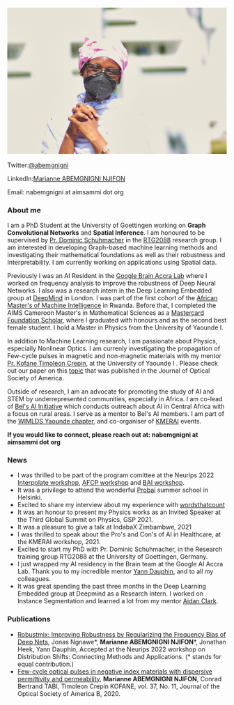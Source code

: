 
!["Nothing happens until something moves" (Albert Einstein.)](./pink_pic.jpg)

Twitter:[@abemgnigni](https://twitter.com/abemgnigni)

LinkedIn:[Marianne ABEMGNIGNI NJIFON](https://www.linkedin.com/in/marianne-abemgnigni-njifon-931142150/)

Email: nabemgnigni at aimsammi dot org

### About me
I am a PhD Student at the University of Goettingen working on **Graph Convolutional Networks** and **Spatial Inference**. I am honoured to be supervised by [Pr. Dominic Schuhmacher](http://www.dominic.schuhmacher.name/) in the [RTG2088](https://www.uni-goettingen.de/en/514290.html) research group. I am interested in developing Graph-based machine learning methods and investigating their mathematical foundations as well as their robustness and Interpretability. I am currently working on applications using Spatial data.

Previously I was an AI Resident in the [Google Brain Accra Lab]((https://research.google/locations/accra/)) where I worked on frequency analysis to improve the robustness of Deep Neural Networks. I also  was a research intern in the Deep Learning Embedded group at [DeepMind](https://www.deepmind.com/) in London. I was part of the first cohort of the [African Master's of Machine Intelligence](https://nexteinstein.org/aims-launches-first-of-its-kind-african-masters-in-machine-intelligence-at-rwanda-campus/) in Rwanda. Before that, I completed the AIMS Cameroon Master's in Mathematical Sciences as a [Mastercard Foundation Scholar](https://mastercardfdn.org/all/scholars/), where I graduated with honours and as the second best female student. I hold a Master in Physics from the University of Yaounde I. 

In addition to Machine Learning research, I am passionate about Physics, especially Nonlinear Optics. I am currenly investigating the propagation of Few-cycle pulses in magnetic and non-magnetic materials with my mentor [Pr. Kofane Timoleon Crepin](https://www.researchgate.net/profile/Timoleon-Crepin-Kofane), at the University of Yaounde I . Please check out our paper on this [topic](https://opg.optica.org/josab/abstract.cfm?uri=josab-37-11-a331) that was published in the Journal of Optical Society of America.

Outside of research, I am an advocate for promoting the study of AI and STEM by underrepresented communities, especially in Africa. I am co-lead of [Bel's AI Initiative](https://www.linkedin.com/company/79720797) which conducts outreach about AI in Central Africa with a focus on rural areas. I serve as a mentor to Bel's AI members. I am part of the [WIMLDS Yaounde chapter](http://wimlds.org/about-the-yaounde-team-2/), and co-organiser of [KMERAI](https://sites.google.com/view/kmerai-2021/home?authuser=0) events.

**If you would like to connect, please reach out at: nabemgnigni at aimsammi dot org**


### News
  - I was thrilled to be part of the program comittee at the Neurips 2022 [Interpolate workshop](https://sites.google.com/view/interpolation-workshop?pli=1), [AFCP workshop](https://www.afciworkshop.org/) and [BAI workshop](https://blackinai.github.io/#/workshop/bai2022).
  - It was a privilege to attend the wonderful [Probai](https://probabilistic.ai/) summer school in Helsinki.
  - Excited to share my interview about my experience with [wordsthatcount](https://wordsthatcount.org/women-in-machine-learning-abemgnigni-njifon-marianne/)
  - It was an honour to present my Physics works as an Invited Speaker at the Third Global Summit on Physics, GSP 2021.
  - It was a pleasure to give a talk at IndabaX Zimbambwe, 2021
  - I was thrilled to speak about the Pro's and Con's of AI in Healthcare, at the KMERAI workshop, 2021.
  - Excited to start my PhD with Pr. Dominic Schuhmacher, in the Research training group RTG2088 at the University of Goettingen, Germany.
  - I just wrapped my AI residency in the Brain team at the Google AI Accra Lab. Thank you to my incredible mentor [Yann Dauphin](https://www.dauphin.io/), and to all my colleagues.
  - It was great spending the past three months in the Deep Learning Embedded group at Deepmind as a Research Intern. I worked on Instance Segmentation and learned a lot from my mentor [Aidan Clark](https://www.linkedin.com/in/aidan-b-clark/).

### Publications
   - [Robustmix: Improving Robustness by Regularizing the Frequency Bias of Deep Nets](https://openreview.net/pdf?id=Na64z0YpOx),  Jonas Ngnawe*, **Marianne ABEMGNIGNI NJIFON***, Jonathan Heek, Yann Dauphin, Accepted at the Neurips 2022 workshop on Distribution Shifts: Connecting Methods and Applications. (* stands for equal contribution.)
   - [Few-cycle optical pulses in negative index materials with dispersive permittivity and permeability](https://opg.optica.org/josab/abstract.cfm?uri=josab-37-11-a331),  **Marianne ABEMGNIGNI NJIFON**, Conrad Bertrand TABI, Timoleon Crepin KOFANE, vol. 37, No. 11, Journal of the Optical Society of America B, 2020.

 
  
  

